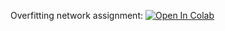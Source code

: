 Overfitting network assignment:
[![Open In Colab](https://colab.research.google.com/assets/colab-badge.svg)](https://colab.research.google.com/github/girafe-ai/ml-mipt/blob/harbour_masters_ml_s21/homeworks/assignment0_02_Overfitting_network/assignment0_02_overfitting.ipynb)
